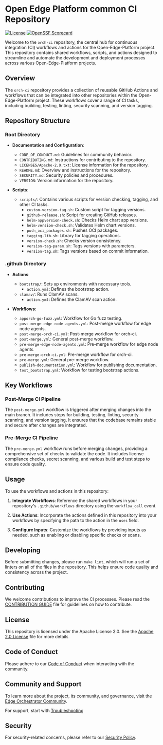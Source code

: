 # Open Edge Platform common CI Repository

[![License](https://img.shields.io/badge/License-Apache%202.0-blue.svg)](https://opensource.org/licenses/Apache-2.0)
[![OpenSSF Scorecard](https://api.scorecard.dev/projects/github.com/open-edge-platform/orch-ci/badge)](https://scorecard.dev/viewer/?uri=github.com/open-edge-platform/orch-ci)

Welcome to the `orch-ci` repository, the central hub for continuous integration
(CI) workflows and actions for the Open-Edge-Platform project. This repository
contains shared workflows, scripts, and actions designed to streamline and
automate the development and deployment processes across various
Open-Edge-Platform projects.

## Overview

The `orch-ci` repository provides a collection of reusable GitHub Actions and
workflows that can be integrated into other repositories within the
Open-Edge-Platform project. These workflows cover a range of CI tasks,
including building, testing, linting, security scanning, and version tagging.

## Repository Structure

### Root Directory

- **Documentation and Configuration**:
  - `CODE_OF_CONDUCT.md`: Guidelines for community behavior.
  - `CONTRIBUTING.md`: Instructions for contributing to the repository.
  - `LICENSES/Apache-2.0.txt`: License information for the repository.
  - `README.md`: Overview and instructions for the repository.
  - `SECURITY.md`: Security policies and procedures.
  - `VERSION`: Version information for the repository.

- **Scripts**:
  - `scripts/`: Contains various scripts for version checking, tagging, and
    other CI tasks.
    - `custom-version-tag.sh`: Custom script for tagging versions.
    - `github-release.sh`: Script for creating GitHub releases.
    - `helm-appversion-check.sh`: Checks Helm chart app versions.
    - `helm-version-check.sh`: Validates Helm chart versions.
    - `push_oci_packages.sh`: Pushes OCI packages.
    - `tagging-lib.sh`: Library for tagging operations.
    - `version-check.sh`: Checks version consistency.
    - `version-tag-param.sh`: Tags versions with parameters.
    - `version-tag.sh`: Tags versions based on commit information.

### .github Directory

- **Actions**:
  - `bootstrap/`: Sets up environments with necessary tools.
    - `action.yml`: Defines the bootstrap action.
  - `clamav/`: Runs ClamAV scans.
    - `action.yml`: Defines the ClamAV scan action.

- **Workflows**:
  - `apporch-go-fuzz.yml`: Workflow for Go fuzz testing.
  - `post-merge-edge-node-agents.yml`: Post-merge workflow for edge node agents.
  - `post-merge-orch-ci.yml`: Post-merge workflow for orch-ci.
  - `post-merge.yml`: General post-merge workflow.
  - `pre-merge-edge-node-agents.yml`: Pre-merge workflow for edge node agents.
  - `pre-merge-orch-ci.yml`: Pre-merge workflow for orch-ci.
  - `pre-merge.yml`: General pre-merge workflow.
  - `publish-documentation.yml`: Workflow for publishing documentation.
  - `test_bootstrap.yml`: Workflow for testing bootstrap actions.

## Key Workflows

### Post-Merge CI Pipeline

The `post-merge.yml` workflow is triggered after merging changes into the main
branch. It includes steps for building, testing, linting, security scanning,
and version tagging. It ensures that the codebase remains stable and secure
after changes are integrated.

### Pre-Merge CI Pipeline

The `pre-merge.yml` workflow runs before merging changes, providing a
comprehensive set of checks to validate the code. It includes license
compliance checks, secret scanning, and various build and test steps to ensure
code quality.

## Usage

To use the workflows and actions in this repository:

1. **Integrate Workflows**: Reference the shared workflows in your repository's
   `.github/workflows` directory using the `workflow_call` event.

2. **Use Actions**: Incorporate the actions defined in this repository into
   your workflows by specifying the path to the action in the `uses` field.

3. **Configure Inputs**: Customize the workflows by providing inputs as needed,
   such as enabling or disabling specific checks or scans.

## Developing

Before submitting changes, please run `make lint`, which will run a set of
linters on all of the files in the repository. This helps ensure code quality
and consistency across the project.

## Contributing

We welcome contributions to improve the CI processes. Please read the
[CONTRIBUTION GUIDE](
  https://docs.openedgeplatform.intel.com/edge-manage-docs/main/developer_guide/contributor_guide/index.html)
  file for guidelines on how to contribute.

## License

This repository is licensed under the Apache License 2.0. See the
[Apache 2.0 License](LICENSES/Apache-2.0.txt) file for more details.

## Code of Conduct

Please adhere to our [Code of Conduct](CODE_OF_CONDUCT.md) when interacting
with the community.

## Community and Support

To learn more about the project, its community, and governance, visit
the [Edge Orchestrator Community](https://docs.openedgeplatform.intel.com/edge-manage-docs/main/index.html).

For support, start with [Troubleshooting](https://docs.openedgeplatform.intel.com/edge-manage-docs/main/developer_guide/troubleshooting/index.html)

## Security

For security-related concerns, please refer to our [Security Policy](SECURITY.md).
